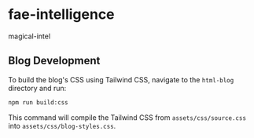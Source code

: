 # fae-intelligence
magical-intel

## Blog Development

To build the blog's CSS using Tailwind CSS, navigate to the `html-blog` directory and run:

```bash
npm run build:css
```

This command will compile the Tailwind CSS from `assets/css/source.css` into `assets/css/blog-styles.css`.